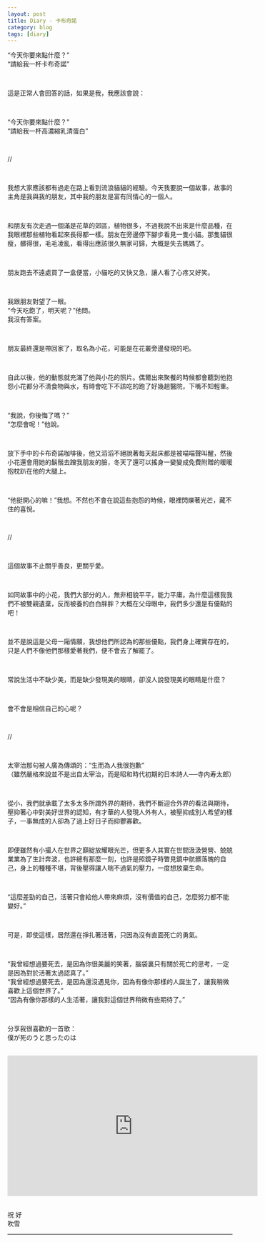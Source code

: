 ```yaml
---
layout: post
title: Diary - 卡布奇諾
category: blog
tags: [diary]
---
```


“今天你要來點什麼？”<br>
“請給我一杯卡布奇諾”

<br>

這是正常人會回答的話，如果是我，我應該會說：

<br>

“今天你要來點什麼？”<br>
“請給我一杯高濃縮乳清蛋白”

<br>

//

<br>

我想大家應該都有過走在路上看到流浪貓貓的經驗。今天我要說一個故事，故事的主角是我與我的朋友，其中我的朋友是富有同情心的一個人。

<br>

和朋友有次走過一個滿是花草的郊區，植物很多，不過我說不出來是什麼品種，在我眼裡那些植物看起來長得都一樣。朋友在旁邊停下腳步看見一隻小貓。那隻貓很瘦，髒得很，毛毛凌亂，看得出應該很久無家可歸，大概是失去媽媽了。

<br>

朋友跑去不遠處買了一盒便當，小貓吃的又快又急，讓人看了心疼又好笑。

<br>

我跟朋友對望了一眼。<br>
“今天吃飽了，明天呢？”他問。<br>
我沒有答案。

<br>

朋友最終還是帶回家了，取名為小花，可能是在花叢旁邊發現的吧。

<br>

自此以後，他的動態就充滿了他與小花的照片。偶爾出來聚餐的時候都會聽到他抱怨小花都分不清食物與水，有時會吃下不該吃的跑了好幾趟醫院，下嘴不知輕重。

<br>

“我說，你後悔了嗎？”<br>
“怎麼會呢！”他說。

<br>

放下手中的卡布奇諾咖啡後，他又滔滔不絕說著每天起床都是被喵喵聲叫醒，然後小花還會用她的鬍鬚去蹭我朋友的臉，冬天了還可以搖身一變變成免費附贈的暖暖抱枕趴在他的大腿上。

<br>

“他挺開心的嘛！”我想。不然也不會在說這些抱怨的時候，眼裡閃爍著光芒，藏不住的喜悅。

<br>

//

<br>

這個故事不止關乎善良，更關乎愛。

<br>

如同故事中的小花，我們大部分的人，無非相貌平平，能力平庸。為什麼這樣我我們不被雙親遺棄，反而被養的白白胖胖？大概在父母眼中，我們多少還是有優點的吧！

<br>

並不是說這是父母一廂情願，我想他們所認為的那些優點，我們身上確實存在的，只是人們不像他們那樣愛著我們，便不會去了解罷了。

<br>

常說生活中不缺少美，而是缺少發現美的眼睛，卻沒人說發現美的眼睛是什麼？

<br>

會不會是相信自己的心呢？

<br>

//

<br>

太宰治那句被人廣為傳頌的：“生而為人我很抱歉”<br>
（雖然嚴格來說並不是出自太宰治，而是昭和時代初期的日本詩人──寺内寿太郎）

<br>

從小，我們就承載了太多太多所謂外界的期待，我們不斷迎合外界的看法與期待，壓抑著心中對美好世界的認知，有才華的人發現人外有人，被壓抑成別人希望的樣子，一事無成的人卻為了過上好日子而抑鬱寡歡。

<br>

即便雖然有小撮人在世界之巔綻放耀眼光芒，但更多人其實在世間汲汲營營、兢兢業業為了生計奔波，也許總有那麼一刻，也許是照鏡子時瞥見鏡中骯髒落魄的自己，身上的種種不堪，背後壓得讓人喘不過氣的壓力，一度想放棄生命。

<br>

“這麼差勁的自己，活著只會給他人帶來麻煩，沒有價值的自己，怎麼努力都不能變好。”

<br>

可是，即使這樣，居然還在掙扎著活著，只因為沒有直面死亡的勇氣。

<br>

“我曾經想過要死去，是因為你很美麗的笑著，腦袋裏只有關於死亡的思考，一定是因為對於活著太過認真了。”<br>
“我曾經想過要死去，是因為還沒遇見你，因為有像你那樣的人誕生了，讓我稍微喜歡上這個世界了。”<br>
“因為有像你那樣的人生活著，讓我對這個世界稍微有些期待了。”

<br>

分享我很喜歡的一首歌：<br>
僕が死のうと思ったのは

<br>

<iframe src="https://www.youtube.com/embed/0HTAKT-JIaA" width="560" height="315" frameborder="0"></iframe>

<br>
<br>

祝 好<br>
吹雪

---